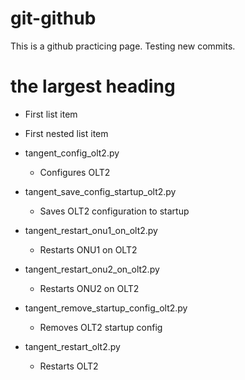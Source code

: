 # git-github
This is a github practicing page.  Testing new commits.

# the largest heading

- First list item
- First nested list item


- tangent_config_olt2.py
  - Configures OLT2

- tangent_save_config_startup_olt2.py
  - Saves OLT2 configuration to startup

- tangent_restart_onu1_on_olt2.py
  - Restarts ONU1 on OLT2

- tangent_restart_onu2_on_olt2.py
  - Restarts ONU2 on OLT2

- tangent_remove_startup_config_olt2.py
  - Removes OLT2 startup config

- tangent_restart_olt2.py
  - Restarts OLT2
